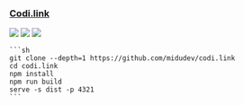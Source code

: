 ### [Codi.link](https://github.com/midudev/codi.link)

![](https://img.shields.io/github/license/midudev/codi.link?style=flat-square) ![](https://img.shields.io/github/last-commit/scillidan/codi.link/main?label=last%20commit%20(fork)&style=flat-square) ![](https://img.shields.io/badge/Vercel-black?style=flat&logo=Vercel&logoColor=white)

````{tab} From source
```sh
git clone --depth=1 https://github.com/midudev/codi.link
cd codi.link
npm install
npm run build
serve -s dist -p 4321
```
````
